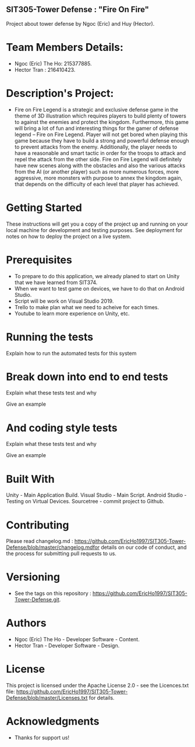 ## SIT305-Tower Defense : "Fire On Fire"
Project about tower defense by Ngoc (Eric) and Huy (Hector).

# Team Members Details:
 - Ngoc (Eric) The Ho: 215377885.
 - Hector Tran :       216410423.

# Description's Project:
- Fire on Fire Legend is a strategic and exclusive defense game in the theme of 3D illustration which requires players to build plenty of towers to against the enemies and protect the kingdom. Furthermore, this game will bring a lot of fun and interesting things for the gamer of defense legend – Fire on Fire Legend. Player will not get bored when playing this game because they have to build a strong and powerful defense enough to prevent attacks from the enemy. Additionally, the player needs to have a reasonable and smart tactic in order for the troops to attack and repel the attack from the other side. Fire on Fire Legend will definitely have new scenes along with the obstacles and also the various attacks from the AI (or another player) such as more numerous forces, more aggressive, more monsters with purpose to annex the kingdom again, that depends on the difficulty of each level that player has achieved. 
  

# Getting Started

  These instructions will get you a copy of the project up and running on your local machine for development and testing purposes. See  deployment for notes on how to deploy the project on a live system.

# Prerequisites

 - To prepare to do this application, we already planed to start on Unity that we have learned from SIT374.
 - When we want to test game on devices, we have to do that on Android Studio.
 - Script will be work on Visual Studio 2019.
 - Trello to make plan what we need to acheive for each times.
 - Youtube to learn more experience on Unity, etc.
 
# Running the tests

  Explain how to run the automated tests for this system

# Break down into end to end tests

  Explain what these tests test and why

  Give an example
# And coding style tests
  Explain what these tests test and why

  Give an example

# Built With
  Unity - Main Application Build.
  Visual Studio - Main Script.
  Android Studio - Testing on Virtual Devices.
  Sourcetree - commit project to Github.
  
# Contributing
  Please read changelog.md : https://github.com/EricHo1997/SIT305-Tower-Defense/blob/master/changelog.mdfor details on our code of conduct, and the process for submitting pull requests to us.

# Versioning
 - See the tags on this repository : https://github.com/EricHo1997/SIT305-Tower-Defense.git.

# Authors
 - Ngoc (Eric) The Ho - Developer Software - Content.
 - Hector Tran - Developer Software - Design.
 
# License
  This project is licensed under the Apache License 2.0 - see the Licences.txt file: https://github.com/EricHo1997/SIT305-Tower-Defense/blob/master/Licenses.txt for details.

# Acknowledgments
  - Thanks for support us!

